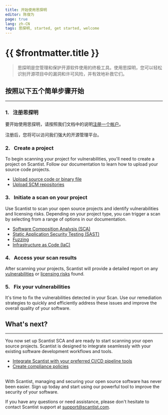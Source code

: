 ```yaml
---
title: 开始使用思探明
editor: 陈俊为
page: true
lang: zh-CN
tags: 思探明, started, get started, welcome
---
```


<ClientOnly>

# {{ $frontmatter.title }}

> 思探明是您管理和保护开源软件使用的终极工具。使用思探明，您可以轻松识别开源项目中的漏洞和许可风险，并有效地补救它们。

## 按照以下五个简单步骤开始

<hr class="thick">

### 1.&nbsp;&nbsp;&nbsp;注册思探明

要开始使用思探明，请按照我们文档中的说明[注册一个帐户](Sign-up-for-Scantist)。

注册后，您将可以访问我们强大的开源管理平台。


### 2.&nbsp;&nbsp;&nbsp;Create a project
To begin scanning your project for vulnerabilities, you'll need to create a project on Scantist. Follow our documentation to learn how to upload your source code projects.

- [Upload source code or binary file](../Create-and-Manage-Project/Upload-Files-Directly)
- [Upload SCM repositories](../Create-and-Manage-Project/Add-SCM-Repositories)


### 3.&nbsp;&nbsp;&nbsp;Initiate a scan on your project
Use Scantist to scan your open source projects and identify vulnerabilities and licensing risks. Depending on your project type, you can trigger a scan by selecting from a range of options in our documentation.

- [Software Composition Analysis (SCA)](#)
- [Static Application Security Testing (SAST)](#) 
- [Fuzzing](#)
- [Infrastructure as Code (IaC)](#)


### 4.&nbsp;&nbsp;&nbsp;Access your scan results
After scanning your projects, Scantist will provide a detailed report on any [vulnerabilities](#) or [licensing risks](#) found.


### 5.&nbsp;&nbsp;&nbsp;Fix your vulnerabilities
It's time to fix the vulnerabilities detected in your Scan. Use our remediation strategies to quickly and efficiently address these issues and improve the overall quality of your software. 


## What's next?

<hr class="thick">

You now set up Scantist SCA and are ready to start scanning your open source projects. Scantist is designed to integrate seamlessly with your existing software development workflows and tools. 
- [Integrate Scantist with your preferred CI/CD pipeline tools](#)
- [Create compliance policies](#)
<br /><br />


With Scantist, managing and securing your open source software has never been easier. Sign up today and start using our powerful tool to improve the security of your software. 

If you have any questions or need assistance, please don't hesitate to contact Scantist support at [support@scantist.com](mailto:support@scantist.com).
</ClientOnly>

